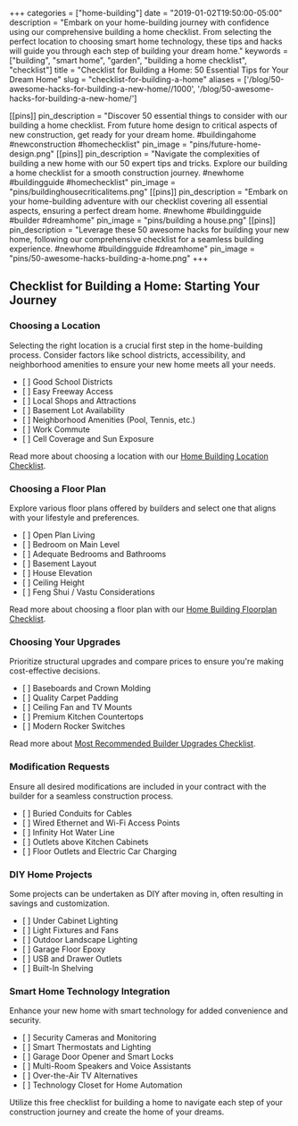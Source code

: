 +++
categories = ["home-building"]
date = "2019-01-02T19:50:00-05:00"
description = "Embark on your home-building journey with confidence using our comprehensive building a home checklist. From selecting the perfect location to choosing smart home technology, these tips and hacks will guide you through each step of building your dream home."
keywords = ["building", "smart home", "garden", "building a home checklist", "checklist"]
title = "Checklist for Building a Home: 50 Essential Tips for Your Dream Home"
slug = "checklist-for-building-a-home"
aliases = ['/blog/50-awesome-hacks-for-building-a-new-home//1000', '/blog/50-awesome-hacks-for-building-a-new-home/']

[[pins]]
pin_description = "Discover 50 essential things to consider with our building a home checklist. From future home design to critical aspects of new construction, get ready for your dream home. #buildingahome #newconstruction #homechecklist"
pin_image = "pins/future-home-design.png"
[[pins]]
pin_description = "Navigate the complexities of building a new home with our 50 expert tips and tricks. Explore our building a home checklist for a smooth construction journey. #newhome #buildingguide #homechecklist"
pin_image = "pins/buildinghousecriticalitems.png"
[[pins]]
pin_description = "Embark on your home-building adventure with our checklist covering all essential aspects, ensuring a perfect dream home. #newhome #buildingguide #builder #dreamhome"
pin_image = "pins/building a house.png"
[[pins]]
pin_description = "Leverage these 50 awesome hacks for building your new home, following our comprehensive checklist for a seamless building experience. #newhome #buildingguide #dreamhome"
pin_image = "pins/50-awesome-hacks-building-a-home.png"
+++

## Checklist for Building a Home: Starting Your Journey

### Choosing a Location

Selecting the right location is a crucial first step in the home-building process. Consider factors like school districts, accessibility, and neighborhood amenities to ensure your new home meets all your needs.

* \[ \] Good School Districts
* \[ \] Easy Freeway Access
* \[ \] Local Shops and Attractions
* \[ \] Basement Lot Availability
* \[ \] Neighborhood Amenities (Pool, Tennis, etc.)
* \[ \] Work Commute
* \[ \] Cell Coverage and Sun Exposure

Read more about choosing a location with our [Home Building Location Checklist](/blog/home-building-checklist-choosing-a-location/ "Choosing a Location for Building a Home").

### Choosing a Floor Plan

Explore various floor plans offered by builders and select one that aligns with your lifestyle and preferences.

* \[ \] Open Plan Living
* \[ \] Bedroom on Main Level
* \[ \] Adequate Bedrooms and Bathrooms
* \[ \] Basement Layout
* \[ \] House Elevation
* \[ \] Ceiling Height
* \[ \] Feng Shui / Vastu Considerations

Read more about choosing a floor plan with our [Home Building Floorplan Checklist](/blog/home-building-checklist-choosing-a-floor-plan/ "Choosing a Floor Plan when Building a Home").

### Choosing Your Upgrades

Prioritize structural upgrades and compare prices to ensure you're making cost-effective decisions.

* \[ \] Baseboards and Crown Molding
* \[ \] Quality Carpet Padding
* \[ \] Ceiling Fan and TV Mounts
* \[ \] Premium Kitchen Countertops
* \[ \] Modern Rocker Switches

Read more about [Most Recommended Builder Upgrades Checklist](/blog/top-10-builder-upgrades-you-should-do/ "Top 10 Builder Upgrades when building a home").

### Modification Requests

Ensure all desired modifications are included in your contract with the builder for a seamless construction process.

* \[ \] Buried Conduits for Cables
* \[ \] Wired Ethernet and Wi-Fi Access Points
* \[ \] Infinity Hot Water Line
* \[ \] Outlets above Kitchen Cabinets
* \[ \] Floor Outlets and Electric Car Charging

### DIY Home Projects

Some projects can be undertaken as DIY after moving in, often resulting in savings and customization.

* \[ \] Under Cabinet Lighting
* \[ \] Light Fixtures and Fans
* \[ \] Outdoor Landscape Lighting
* \[ \] Garage Floor Epoxy
* \[ \] USB and Drawer Outlets
* \[ \] Built-In Shelving

### Smart Home Technology Integration

Enhance your new home with smart technology for added convenience and security.

* \[ \] Security Cameras and Monitoring
* \[ \] Smart Thermostats and Lighting
* \[ \] Garage Door Opener and Smart Locks
* \[ \] Multi-Room Speakers and Voice Assistants
* \[ \] Over-the-Air TV Alternatives
* \[ \] Technology Closet for Home Automation

Utilize this free checklist for building a home to navigate each step of your construction journey and create the home of your dreams.
